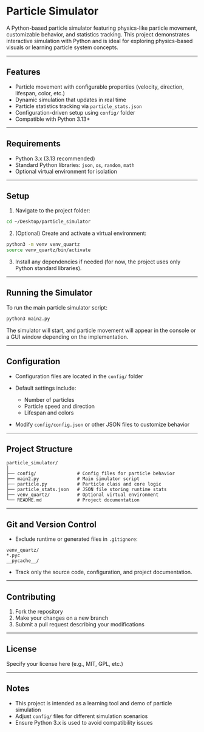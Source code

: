 # Particle Simulator

A Python-based particle simulator featuring physics-like particle movement, customizable behavior, and statistics tracking. This project demonstrates interactive simulation with Python and is ideal for exploring physics-based visuals or learning particle system concepts.

---

## Features

- Particle movement with configurable properties (velocity, direction, lifespan, color, etc.)
- Dynamic simulation that updates in real time
- Particle statistics tracking via `particle_stats.json`
- Configuration-driven setup using `config/` folder
- Compatible with Python 3.13+

---

## Requirements

- Python 3.x (3.13 recommended)
- Standard Python libraries: `json`, `os`, `random`, `math`
- Optional virtual environment for isolation

---

## Setup

1. Navigate to the project folder:

```bash
cd ~/Desktop/particle_simulator
```

2. (Optional) Create and activate a virtual environment:

```bash
python3 -m venv venv_quartz
source venv_quartz/bin/activate
```

3. Install any dependencies if needed (for now, the project uses only Python standard libraries).

---

## Running the Simulator

To run the main particle simulator script:

```bash
python3 main2.py
```

The simulator will start, and particle movement will appear in the console or a GUI window depending on the implementation.

---

## Configuration

* Configuration files are located in the `config/` folder
* Default settings include:

  * Number of particles
  * Particle speed and direction
  * Lifespan and colors
* Modify `config/config.json` or other JSON files to customize behavior

---

## Project Structure

```
particle_simulator/
│
├── config/               # Config files for particle behavior
├── main2.py              # Main simulator script
├── particle.py           # Particle class and core logic
├── particle_stats.json   # JSON file storing runtime stats
├── venv_quartz/          # Optional virtual environment
└── README.md             # Project documentation
```

---

## Git and Version Control

* Exclude runtime or generated files in `.gitignore`:

```
venv_quartz/
*.pyc
__pycache__/
```

* Track only the source code, configuration, and project documentation.

---

## Contributing

1. Fork the repository
2. Make your changes on a new branch
3. Submit a pull request describing your modifications

---

## License

Specify your license here (e.g., MIT, GPL, etc.)

---

## Notes

* This project is intended as a learning tool and demo of particle simulation
* Adjust `config/` files for different simulation scenarios
* Ensure Python 3.x is used to avoid compatibility issues


